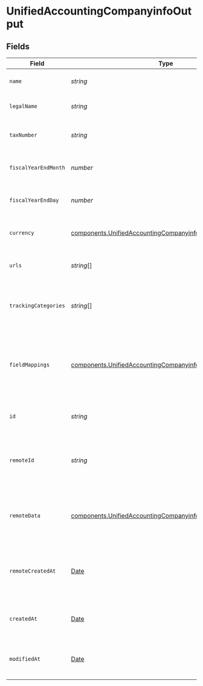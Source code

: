 # UnifiedAccountingCompanyinfoOutput


## Fields

| Field                                                                                                                                    | Type                                                                                                                                     | Required                                                                                                                                 | Description                                                                                                                              | Example                                                                                                                                  |
| ---------------------------------------------------------------------------------------------------------------------------------------- | ---------------------------------------------------------------------------------------------------------------------------------------- | ---------------------------------------------------------------------------------------------------------------------------------------- | ---------------------------------------------------------------------------------------------------------------------------------------- | ---------------------------------------------------------------------------------------------------------------------------------------- |
| `name`                                                                                                                                   | *string*                                                                                                                                 | :heavy_minus_sign:                                                                                                                       | The name of the company                                                                                                                  | Acme Corporation                                                                                                                         |
| `legalName`                                                                                                                              | *string*                                                                                                                                 | :heavy_minus_sign:                                                                                                                       | The legal name of the company                                                                                                            | Acme Corporation LLC                                                                                                                     |
| `taxNumber`                                                                                                                              | *string*                                                                                                                                 | :heavy_minus_sign:                                                                                                                       | The tax number of the company                                                                                                            | 123456789                                                                                                                                |
| `fiscalYearEndMonth`                                                                                                                     | *number*                                                                                                                                 | :heavy_minus_sign:                                                                                                                       | The month of the fiscal year end (1-12)                                                                                                  | 12                                                                                                                                       |
| `fiscalYearEndDay`                                                                                                                       | *number*                                                                                                                                 | :heavy_minus_sign:                                                                                                                       | The day of the fiscal year end (1-31)                                                                                                    | 31                                                                                                                                       |
| `currency`                                                                                                                               | [components.UnifiedAccountingCompanyinfoOutputCurrency](../../models/components/unifiedaccountingcompanyinfooutputcurrency.md)           | :heavy_minus_sign:                                                                                                                       | The currency used by the company                                                                                                         | USD                                                                                                                                      |
| `urls`                                                                                                                                   | *string*[]                                                                                                                               | :heavy_minus_sign:                                                                                                                       | The URLs associated with the company                                                                                                     | [<br/>"https://www.acmecorp.com",<br/>"https://store.acmecorp.com"<br/>]                                                                 |
| `trackingCategories`                                                                                                                     | *string*[]                                                                                                                               | :heavy_minus_sign:                                                                                                                       | The UUIDs of the tracking categories used by the company                                                                                 | [<br/>"801f9ede-c698-4e66-a7fc-48d19eebaa4f",<br/>"801f9ede-c698-4e66-a7fc-48d19eebaa4f"<br/>]                                           |
| `fieldMappings`                                                                                                                          | [components.UnifiedAccountingCompanyinfoOutputFieldMappings](../../models/components/unifiedaccountingcompanyinfooutputfieldmappings.md) | :heavy_minus_sign:                                                                                                                       | The custom field mappings of the object between the remote 3rd party & Panora                                                            | {<br/>"custom_field_1": "value1",<br/>"custom_field_2": "value2"<br/>}                                                                   |
| `id`                                                                                                                                     | *string*                                                                                                                                 | :heavy_minus_sign:                                                                                                                       | The UUID of the company info record                                                                                                      | 801f9ede-c698-4e66-a7fc-48d19eebaa4f                                                                                                     |
| `remoteId`                                                                                                                               | *string*                                                                                                                                 | :heavy_minus_sign:                                                                                                                       | The remote ID of the company info in the context of the 3rd Party                                                                        | company_1234                                                                                                                             |
| `remoteData`                                                                                                                             | [components.UnifiedAccountingCompanyinfoOutputRemoteData](../../models/components/unifiedaccountingcompanyinfooutputremotedata.md)       | :heavy_minus_sign:                                                                                                                       | The remote data of the company info in the context of the 3rd Party                                                                      | {<br/>"raw_data": {<br/>"additional_field": "some value"<br/>}<br/>}                                                                     |
| `remoteCreatedAt`                                                                                                                        | [Date](https://developer.mozilla.org/en-US/docs/Web/JavaScript/Reference/Global_Objects/Date)                                            | :heavy_minus_sign:                                                                                                                       | The date when the company info was created in the remote system                                                                          | 2024-06-15T12:00:00Z                                                                                                                     |
| `createdAt`                                                                                                                              | [Date](https://developer.mozilla.org/en-US/docs/Web/JavaScript/Reference/Global_Objects/Date)                                            | :heavy_minus_sign:                                                                                                                       | The created date of the company info record                                                                                              | 2024-06-15T12:00:00Z                                                                                                                     |
| `modifiedAt`                                                                                                                             | [Date](https://developer.mozilla.org/en-US/docs/Web/JavaScript/Reference/Global_Objects/Date)                                            | :heavy_minus_sign:                                                                                                                       | The last modified date of the company info record                                                                                        | 2024-06-15T12:00:00Z                                                                                                                     |